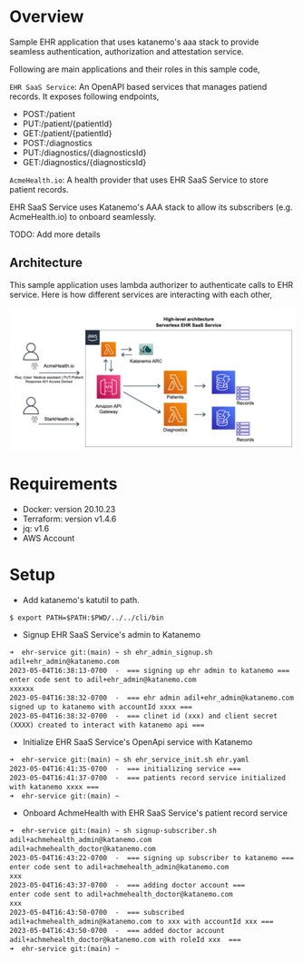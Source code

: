 # Overview
Sample EHR application that uses katanemo's aaa stack to provide seamless authentication, authorization and attestation service.

Following are main applications and their roles in this sample code,

`EHR SaaS Service`: An OpenAPI based services that manages patiend records. It exposes following endpoints,

- POST:/patient
- PUT:/patient/{patientId}
- GET:/patient/{patientId}
- POST:/diagnostics
- PUT:/diagnostics/{diagnosticsId}
- GET:/diagnostics/{diagnosticsId}

`AcmeHealth.io`: A health provider that uses EHR SaaS Service to store patient records.

EHR SaaS Service uses Katanemo's AAA stack to allow its subscribers (e.g. AcmeHealth.io) to onboard seamlessly.

TODO: Add more details

## Architecture

This sample application uses lambda authorizer to authenticate calls to EHR service. Here is how different services are interacting with each other,



<img src="https://github.com/katanemo/katanemo-aaa/blob/main/samples/ehr-service/saas_arch.png?raw=true" width="800">


# Requirements

- Docker: version 20.10.23
- Terraform: version v1.4.6
- jq: v1.6
- AWS Account

# Setup

- Add katanemo's katutil to path.
```
$ export PATH=$PATH:$PWD/../../cli/bin
```

- Signup EHR SaaS Service's admin to Katanemo
```
➜  ehr-service git:(main) ~ sh ehr_admin_signup.sh adil+ehr_admin@katanemo.com
2023-05-04T16:38:13-0700  -  === signing up ehr admin to katanemo ===
enter code sent to adil+ehr_admin@katanemo.com
xxxxxx
2023-05-04T16:38:32-0700  -  === ehr admin adil+ehr_admin@katanemo.com signed up to katanemo with accountId xxxx ===
2023-05-04T16:38:32-0700  -  === clinet id (xxx) and client secret (XXXX) created to interact with katanemo api ===
```

- Initialize EHR SaaS Service's OpenApi service with Katanemo

```
➜  ehr-service git:(main) ~ sh ehr_service_init.sh ehr.yaml
2023-05-04T16:41:35-0700  -  === initializing service ===
2023-05-04T16:41:37-0700  -  === patients record service initialized with katanemo xxxx ===
➜  ehr-service git:(main) ~
```

- Onboard AchmeHealth with EHR SaaS Service's patient record service

```
➜  ehr-service git:(main) ~ sh signup-subscriber.sh adil+achmehealth_admin@katanemo.com adil+achmehealth_doctor@katanemo.com
2023-05-04T16:43:22-0700  -  === signing up subscriber to katanemo ===
enter code sent to adil+achmehealth_admin@katanemo.com
xxx
2023-05-04T16:43:37-0700  -  === adding doctor account ===
enter code sent to adil+achmehealth_doctor@katanemo.com
xxx
2023-05-04T16:43:50-0700  -  === subscribed adil+achmehealth_admin@katanemo.com to xxx with accountId xxx ===
2023-05-04T16:43:50-0700  -  === added doctor account adil+achmehealth_doctor@katanemo.com with roleId xxx  ===
➜  ehr-service git:(main) ~
```
